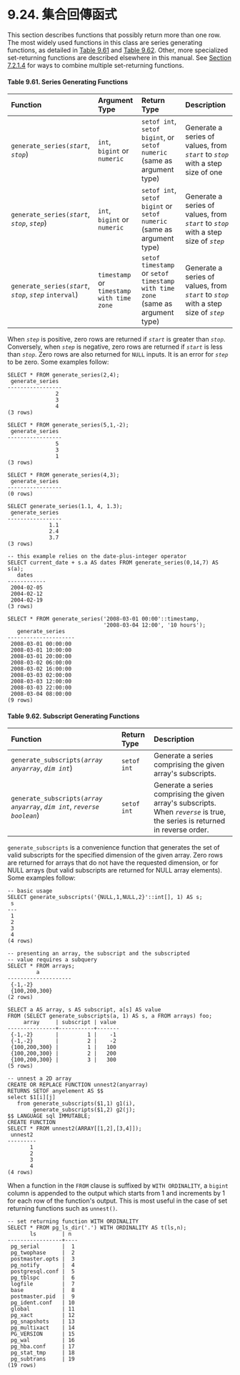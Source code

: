 # 9.24. 集合回傳函式

This section describes functions that possibly return more than one row. The most widely used functions in this class are series generating functions, as detailed in [Table 9.61](https://www.postgresql.org/docs/12/functions-srf.html#FUNCTIONS-SRF-SERIES) and [Table 9.62](https://www.postgresql.org/docs/12/functions-srf.html#FUNCTIONS-SRF-SUBSCRIPTS). Other, more specialized set-returning functions are described elsewhere in this manual. See [Section 7.2.1.4](https://www.postgresql.org/docs/12/queries-table-expressions.html#QUERIES-TABLEFUNCTIONS) for ways to combine multiple set-returning functions.

#### **Table 9.61. Series Generating Functions**

| Function | Argument Type | Return Type | Description |
| :--- | :--- | :--- | :--- |
| `generate_series(`_`start`_, _`stop`_\) | `int`, `bigint` or `numeric` | `setof int`, `setof bigint`, or `setof numeric` \(same as argument type\) | Generate a series of values, from _`start`_ to _`stop`_ with a step size of one |
| `generate_series(`_`start`_, _`stop`_, _`step`_\) | `int`, `bigint` or `numeric` | `setof int`, `setof bigint` or `setof numeric` \(same as argument type\) | Generate a series of values, from _`start`_ to _`stop`_ with a step size of _`step`_ |
| `generate_series(`_`start`_, _`stop`_, _`step`_ `interval`\) | `timestamp` or `timestamp with time zone` | `setof timestamp` or `setof timestamp with time zone` \(same as argument type\) | Generate a series of values, from _`start`_ to _`stop`_ with a step size of _`step`_ |

When _`step`_ is positive, zero rows are returned if _`start`_ is greater than _`stop`_. Conversely, when _`step`_ is negative, zero rows are returned if _`start`_ is less than _`stop`_. Zero rows are also returned for `NULL` inputs. It is an error for _`step`_ to be zero. Some examples follow:

```text
SELECT * FROM generate_series(2,4);
 generate_series
-----------------
               2
               3
               4
(3 rows)

SELECT * FROM generate_series(5,1,-2);
 generate_series
-----------------
               5
               3
               1
(3 rows)

SELECT * FROM generate_series(4,3);
 generate_series
-----------------
(0 rows)

SELECT generate_series(1.1, 4, 1.3);
 generate_series 
-----------------
             1.1
             2.4
             3.7
(3 rows)

-- this example relies on the date-plus-integer operator
SELECT current_date + s.a AS dates FROM generate_series(0,14,7) AS s(a);
   dates
------------
 2004-02-05
 2004-02-12
 2004-02-19
(3 rows)

SELECT * FROM generate_series('2008-03-01 00:00'::timestamp,
                              '2008-03-04 12:00', '10 hours');
   generate_series   
---------------------
 2008-03-01 00:00:00
 2008-03-01 10:00:00
 2008-03-01 20:00:00
 2008-03-02 06:00:00
 2008-03-02 16:00:00
 2008-03-03 02:00:00
 2008-03-03 12:00:00
 2008-03-03 22:00:00
 2008-03-04 08:00:00
(9 rows)
```

#### **Table 9.62. Subscript Generating Functions**

| Function | Return Type | Description |
| :--- | :--- | :--- |
| `generate_subscripts(`_`array anyarray`_, _`dim int`_\) | `setof int` | Generate a series comprising the given array's subscripts. |
| `generate_subscripts(`_`array anyarray`_, _`dim int`_, _`reverse boolean`_\) | `setof int` | Generate a series comprising the given array's subscripts. When _`reverse`_ is true, the series is returned in reverse order. |

`generate_subscripts` is a convenience function that generates the set of valid subscripts for the specified dimension of the given array. Zero rows are returned for arrays that do not have the requested dimension, or for NULL arrays \(but valid subscripts are returned for NULL array elements\). Some examples follow:

```text
-- basic usage
SELECT generate_subscripts('{NULL,1,NULL,2}'::int[], 1) AS s;
 s 
---
 1
 2
 3
 4
(4 rows)

-- presenting an array, the subscript and the subscripted
-- value requires a subquery
SELECT * FROM arrays;
         a          
--------------------
 {-1,-2}
 {100,200,300}
(2 rows)

SELECT a AS array, s AS subscript, a[s] AS value
FROM (SELECT generate_subscripts(a, 1) AS s, a FROM arrays) foo;
     array     | subscript | value
---------------+-----------+-------
 {-1,-2}       |         1 |    -1
 {-1,-2}       |         2 |    -2
 {100,200,300} |         1 |   100
 {100,200,300} |         2 |   200
 {100,200,300} |         3 |   300
(5 rows)

-- unnest a 2D array
CREATE OR REPLACE FUNCTION unnest2(anyarray)
RETURNS SETOF anyelement AS $$
select $1[i][j]
   from generate_subscripts($1,1) g1(i),
        generate_subscripts($1,2) g2(j);
$$ LANGUAGE sql IMMUTABLE;
CREATE FUNCTION
SELECT * FROM unnest2(ARRAY[[1,2],[3,4]]);
 unnest2 
---------
       1
       2
       3
       4
(4 rows)
```

When a function in the `FROM` clause is suffixed by `WITH ORDINALITY`, a `bigint` column is appended to the output which starts from 1 and increments by 1 for each row of the function's output. This is most useful in the case of set returning functions such as `unnest()`.

```text
-- set returning function WITH ORDINALITY
SELECT * FROM pg_ls_dir('.') WITH ORDINALITY AS t(ls,n);
       ls        | n
-----------------+----
 pg_serial       |  1
 pg_twophase     |  2
 postmaster.opts |  3
 pg_notify       |  4
 postgresql.conf |  5
 pg_tblspc       |  6
 logfile         |  7
 base            |  8
 postmaster.pid  |  9
 pg_ident.conf   | 10
 global          | 11
 pg_xact         | 12
 pg_snapshots    | 13
 pg_multixact    | 14
 PG_VERSION      | 15
 pg_wal          | 16
 pg_hba.conf     | 17
 pg_stat_tmp     | 18
 pg_subtrans     | 19
(19 rows)
```

